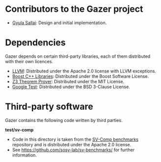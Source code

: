 # Contributors to the Gazer project

* [Gyula Sallai](https://github.com/sallaigy/): Design and initial implementation.

# Dependencies

Gazer depends on certain third-party libraries, each of them distributed with their own licences.

* [LLVM](http://llvm.org/): Distributed under the Apache 2.0 license with LLVM exceptions.
* [Boost C++ Libraries](https://www.boost.org/): Distributed under the Boost Software License.
* [Z3 Theorem Prover](https://github.com/z3prover/z3): Distributed under the MIT License.
* [Google Test](https://github.com/google/googletest): Distributed under the BSD 3-Clause License.

# Third-party software

Gazer contains the following code written by third parties.

**test/sv-comp**
* Code in this directory is taken from the [SV-Comp benchmarks](https://github.com/sosy-lab/sv-benchmarks) repository and is distributed under the Apache 2.0 license.
* See https://github.com/sosy-lab/sv-benchmarks/ for further information.